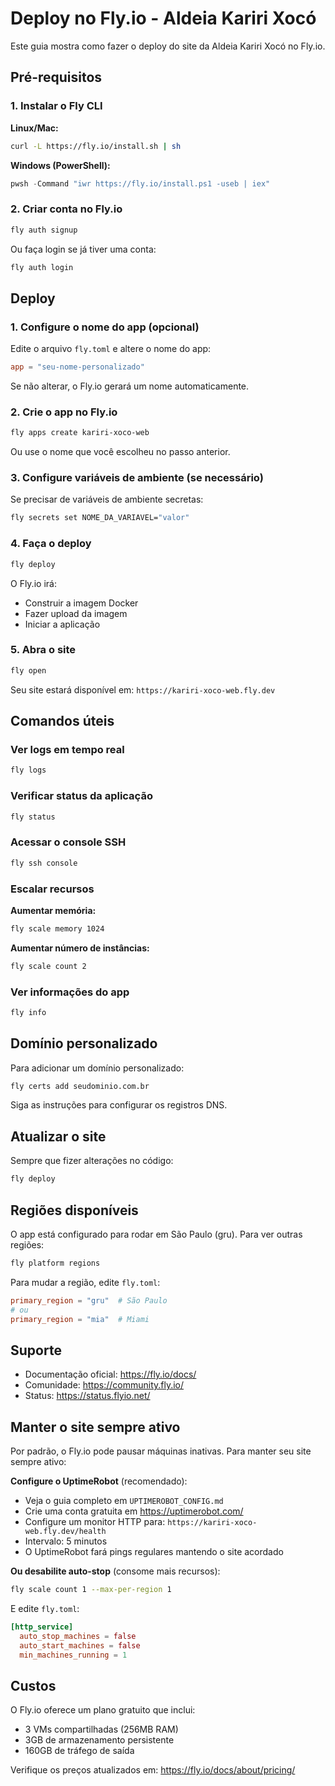# Deploy no Fly.io - Aldeia Kariri Xocó

Este guia mostra como fazer o deploy do site da Aldeia Kariri Xocó no Fly.io.

## Pré-requisitos

### 1. Instalar o Fly CLI

**Linux/Mac:**
```bash
curl -L https://fly.io/install.sh | sh
```

**Windows (PowerShell):**
```powershell
pwsh -Command "iwr https://fly.io/install.ps1 -useb | iex"
```

### 2. Criar conta no Fly.io

```bash
fly auth signup
```

Ou faça login se já tiver uma conta:
```bash
fly auth login
```

## Deploy

### 1. Configure o nome do app (opcional)

Edite o arquivo `fly.toml` e altere o nome do app:
```toml
app = "seu-nome-personalizado"
```

Se não alterar, o Fly.io gerará um nome automaticamente.

### 2. Crie o app no Fly.io

```bash
fly apps create kariri-xoco-web
```

Ou use o nome que você escolheu no passo anterior.

### 3. Configure variáveis de ambiente (se necessário)

Se precisar de variáveis de ambiente secretas:
```bash
fly secrets set NOME_DA_VARIAVEL="valor"
```

### 4. Faça o deploy

```bash
fly deploy
```

O Fly.io irá:
- Construir a imagem Docker
- Fazer upload da imagem
- Iniciar a aplicação

### 5. Abra o site

```bash
fly open
```

Seu site estará disponível em: `https://kariri-xoco-web.fly.dev`

## Comandos úteis

### Ver logs em tempo real
```bash
fly logs
```

### Verificar status da aplicação
```bash
fly status
```

### Acessar o console SSH
```bash
fly ssh console
```

### Escalar recursos

**Aumentar memória:**
```bash
fly scale memory 1024
```

**Aumentar número de instâncias:**
```bash
fly scale count 2
```

### Ver informações do app
```bash
fly info
```

## Domínio personalizado

Para adicionar um domínio personalizado:

```bash
fly certs add seudominio.com.br
```

Siga as instruções para configurar os registros DNS.

## Atualizar o site

Sempre que fizer alterações no código:

```bash
fly deploy
```

## Regiões disponíveis

O app está configurado para rodar em São Paulo (gru). Para ver outras regiões:

```bash
fly platform regions
```

Para mudar a região, edite `fly.toml`:
```toml
primary_region = "gru"  # São Paulo
# ou
primary_region = "mia"  # Miami
```

## Suporte

- Documentação oficial: https://fly.io/docs/
- Comunidade: https://community.fly.io/
- Status: https://status.flyio.net/

## Manter o site sempre ativo

Por padrão, o Fly.io pode pausar máquinas inativas. Para manter seu site sempre ativo:

**Configure o UptimeRobot** (recomendado):
- Veja o guia completo em `UPTIMEROBOT_CONFIG.md`
- Crie uma conta gratuita em https://uptimerobot.com/
- Configure um monitor HTTP para: `https://kariri-xoco-web.fly.dev/health`
- Intervalo: 5 minutos
- O UptimeRobot fará pings regulares mantendo o site acordado

**Ou desabilite auto-stop** (consome mais recursos):
```bash
fly scale count 1 --max-per-region 1
```

E edite `fly.toml`:
```toml
[http_service]
  auto_stop_machines = false
  auto_start_machines = false
  min_machines_running = 1
```

## Custos

O Fly.io oferece um plano gratuito que inclui:
- 3 VMs compartilhadas (256MB RAM)
- 3GB de armazenamento persistente
- 160GB de tráfego de saída

Verifique os preços atualizados em: https://fly.io/docs/about/pricing/

